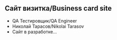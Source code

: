## Сайт визитка/Business card site
- QA Тестировщик/QA Engineer
- Николай Тарасов/Nikolai Tarasov
- Сайт в разработке...
